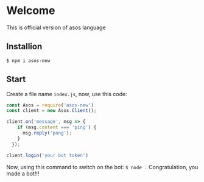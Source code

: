 # Welcome 
This is official version of asos language
## Installion
```$ npm i asos-new```
## Start
Create a file name ```index.js```, now, use this code:
```js
const Asos = require('asos-new')
const client = new Asos.Client();

client.on('message', msg => {
    if (msg.content === 'ping') {
      msg.reply('pong');
    }
  });

client.login('your bot token')
```
Now, using this command to switch on the bot:
``` $ node . ```
Congratulation, you made a bot!!!

